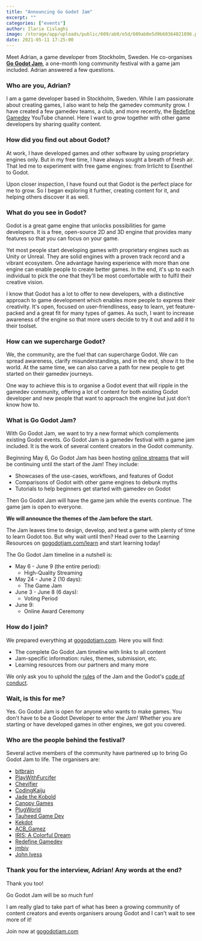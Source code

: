 ```yaml
---
title: "Announcing Go Godot Jam"
excerpt: ""
categories: ["events"]
author: Ilaria Cislaghi
image: /storage/app/uploads/public/609/ab0/e5d/609ab0e5d9b60364021896.png
date: 2021-05-11 17:25:00
---
```


Meet Adrian, a game developer from Stockholm, Sweden. He co-organises [**Go Godot Jam**](https://gogodotjam.com/), a one-month long community festival with a game jam included. Adrian answered a few questions.

### Who are you, Adrian?

I am a game developer based in Stockholm, Sweden. While I am passionate about creating games, I also want to help the gamedev community grow. I have created a few gamedev teams, a club, and more recently, the [Redefine Gamedev](https://www.youtube.com/channel/UCtJgMUhrD8EgCILPeIWBHCA) YouTube channel. Here I want to grow  together with other game developers by sharing quality content.

### How did you find out about Godot?

At work, I have developed games and other software by using proprietary engines only. But in my free time, I have always sought a breath of fresh air. That led me to experiment with free game engines: from Irrlicht to Esenthel to Godot.

Upon closer inspection, I have found out that Godot is the perfect place for me to grow. So I began exploring it further, creating content for it, and helping others discover it as well.

### What do you see in Godot?

Godot is a great game engine that unlocks possibilities for game developers. It is a free, open-source 2D and 3D engine that provides many features so that you can focus on your game.

Yet most people start developing games with proprietary engines such as Unity or Unreal. They are solid engines with a proven track record and a vibrant ecosystem. One advantage having experience with more than one engine can enable people to create better games. In the end, it's up to each individual to pick the one that they’ll be most comfortable with to fulfil their creative vision.

I know that Godot has a lot to offer to new developers, with a distinctive approach to game development which enables more people to express their creativity. It's open, focused on user-friendliness, easy to learn, yet feature-packed and a great fit for many types of games. As such, I want to increase awareness of the engine so that more users decide to try it out and add it to their toolset.

### How can we supercharge Godot?

We, the community, are the fuel that can supercharge Godot. We can spread awareness, clarify misunderstandings, and in the end, show it to the world. At the same time, we can also carve a path for new people to get started on their gamedev journeys.

One way to achieve this is to organise a Godot event that will ripple in the gamedev community, offering a lot of content for both existing Godot developer and new people that want to approach the engine but just don't know how to.

### What is Go Godot Jam?

With Go Godot Jam, we want to try a new format which complements existing Godot events.
Go Godot Jam is a gamedev festival with a game jam included. It is the work of several content creators in the Godot community.

Beginning May 6, Go Godot Jam has been hosting [online streams](https://gogodotjam.com/program/) that will be continuing until the start of the Jam!
They include:

-   Showcases of the use-cases, workflows, and features of Godot
-   Comparisons of Godot with other game engines to debunk myths
-   Tutorials to help beginners get started with gamedev on Godot
    

Then Go Godot Jam will have the game jam while the events continue. The game jam is open to everyone. 

**We will announce the themes of the Jam before the start.**

The Jam leaves time to design, develop, and test a game with plenty of time to learn Godot too. But why wait until then? Head over to the Learning Resources on [gogodotjam.com/learn](https://gogodotjam.com/learn/) and start learning today!

The Go Godot Jam timeline in a nutshell is:

-   May 6 - June 9 (the entire period):
    -   High-Quality Streaming
-   May 24 - June 2 (10 days):
    -   The Game Jam
-   June 3 - June 8 (6 days):
    -   Voting Period
-   June 9:
    -   Online Award Ceremony
    

### How do I join?

We prepared everything at [gogodotjam.com](https://gogodotjam.com). Here you will find:

-   The complete Go Godot Jam timeline with links to all content
-   Jam-specific information: rules, themes, submission, etc.
-   Learning resources from our partners and many more
    
We only ask you to uphold the [rules](https://gogodotjam.com/contest/) of the Jam and the Godot's [code of conduct](https://godotengine.org/code-of-conduct).

### Wait, is this for me?

Yes. Go Godot Jam is open for anyone who wants to make games. You don't have to be a Godot Developer to enter the Jam! Whether you are starting or have developed games in other engines, we got you covered.

### Who are the people behind the festival?

Several active members of the community have partnered up to bring Go Godot Jam to life. The organisers are:

-   [bitbrain](https://bit.ly/3eabbDD)
-   [PlayWithFurcifer](https://bit.ly/3ud1A4t)
-   [Chevifier](https://bit.ly/3eMn4yH)
-   [CodingKaiju](https://bit.ly/2Rj49mR)
-   [Jade the Kobold](https://bit.ly/338cD2V)
-   [Canopy Games](https://bit.ly/2QDQJSP)
-   [PlugWorld](https://bit.ly/3eamFao)
-   [Tauheed Game Dev](https://bit.ly/3gUxDT6)
-   [Kekdot](https://bit.ly/3xGMh6c)
-   [ACB_Gamez](https://bit.ly/3u9tYVi)
-   [IRIS: A Colorful Dream](https://bit.ly/3vHXVMf)
-   [Redefine Gamedev](https://bit.ly/3u9m0eE)
-   [jmbiv](https://bit.ly/3tepsTV)
-   [John Ivess](https://bit.ly/3vXS2Lj)

### Thank you for the interview, Adrian! Any words at the end?

Thank you too!

Go Godot Jam will be so much fun!

I am really glad to take part of what has been a growing community of content creators and events organisers aroung Godot and I can't wait to see more of it!

Join now at [gogodotjam.com](https://gogodotjam.com/learn/)